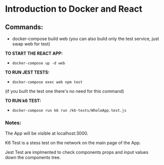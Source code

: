 # Introduction to Docker and React

## Commands:

-  docker-compose build web (you can also build only the test service, just swap web for test)

**TO START THE REACT APP:**

-  `docker-compose up -d web`

**TO RUN JEST TESTS:**

-  `docker-compose exec web npm test`

(if you built the test one there's no need for this command)

**TO RUN k6 TEST:**

-  `docker-compose run k6 run /k6-tests/WholeApp.test.js`

### Notes:

The App will be visible at localhost:3000.

K6 Test is a stess test on the network on the main page of the App.

Jest Test are implmented to check components props and input values down the components tree.
